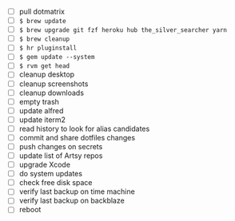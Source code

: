 * [ ] pull dotmatrix
* [ ] `$ brew update`
* [ ] `$ brew upgrade git fzf heroku hub the_silver_searcher yarn`
* [ ] `$ brew cleanup`
* [ ] `$ hr pluginstall`
* [ ] `$ gem update --system`
* [ ] `$ rvm get head`
* [ ] cleanup desktop
* [ ] cleanup screenshots
* [ ] cleanup downloads
* [ ] empty trash
* [ ] update alfred
* [ ] update iterm2
* [ ] read history to look for alias candidates
* [ ] commit and share dotfiles changes
* [ ] push changes on secrets
* [ ] update list of Artsy repos
* [ ] upgrade Xcode
* [ ] do system updates
* [ ] check free disk space
* [ ] verify last backup on time machine
* [ ] verify last backup on backblaze
* [ ] reboot
